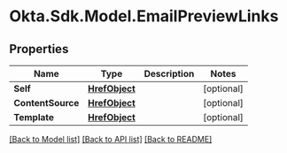 # Okta.Sdk.Model.EmailPreviewLinks
## Properties

Name | Type | Description | Notes
------------ | ------------- | ------------- | -------------
**Self** | [**HrefObject**](HrefObject.md) |  | [optional] 
**ContentSource** | [**HrefObject**](HrefObject.md) |  | [optional] 
**Template** | [**HrefObject**](HrefObject.md) |  | [optional] 

[[Back to Model list]](../README.md#documentation-for-models) [[Back to API list]](../README.md#documentation-for-api-endpoints) [[Back to README]](../README.md)

